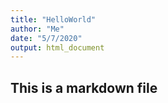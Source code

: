 ```yaml
---
title: "HelloWorld"
author: "Me"
date: "5/7/2020"
output: html_document
---
```


## This is a markdown file